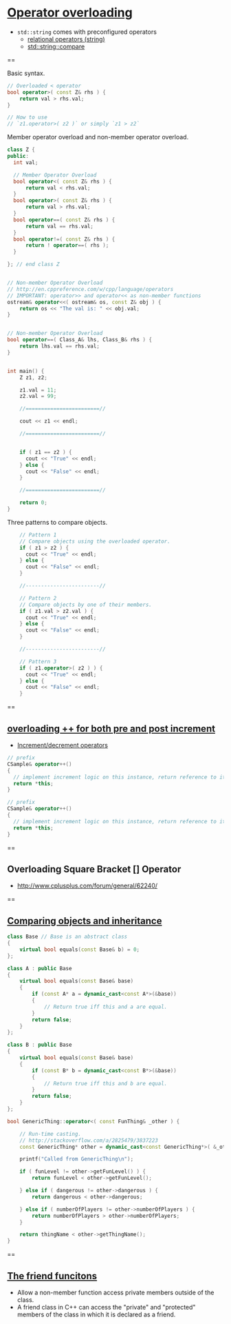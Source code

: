 # [Operator overloading](http://www.tutorialspoint.com/cplusplus/cpp_overloading.htm)
- `std::string` comes with preconfigured operators
    + [relational operators (string)](http://www.cplusplus.com/reference/string/string/operators/)
    + [std::string::compare](http://www.cplusplus.com/reference/string/string/compare/)

==

Basic syntax.
```cpp
// Overloaded < operator
bool operator>( const Z& rhs ) {
    return val > rhs.val;
}

// How to use
// `z1.operator>( z2 )` or simply `z1 > z2`
```

Member operator overload and non-member operator overload.
```cpp
class Z {
public:
  int val;

  // Member Operator Overload
  bool operator<( const Z& rhs ) {
      return val < rhs.val;
  }
  bool operator>( const Z& rhs ) {
      return val > rhs.val;
  }
  bool operator==( const Z& rhs ) {
      return val == rhs.val;
  }
  bool operator!=( const Z& rhs ) {
      return ! operator==( rhs );
  }

}; // end class Z


// Non-member Operator Overload
// http://en.cppreference.com/w/cpp/language/operators
// IMPORTANT: operator>> and operator<< as non-member functions
ostream& operator<<( ostream& os, const Z& obj ) {
    return os << "The val is: " << obj.val;
}


// Non-member Operator Overload
bool operator==( Class_A& lhs, Class_B& rhs ) {
    return lhs.val == rhs.val;
}


int main() {
    Z z1, z2;

    z1.val = 11;
    z2.val = 99;

    //========================//

    cout << z1 << endl;

    //========================//


    if ( z1 == z2 ) {
      cout << "True" << endl;
    } else {
      cout << "False" << endl;
    }

    //========================//

    return 0;
}
```

Three patterns to compare objects.
```cpp
    // Pattern 1
    // Compare objects using the overloaded operator.
    if ( z1 > z2 ) {
      cout << "True" << endl;
    } else {
      cout << "False" << endl;
    }

    //------------------------//

    // Pattern 2
    // Compare objects by one of their members.
    if ( z1.val > z2.val ) {
      cout << "True" << endl;
    } else {
      cout << "False" << endl;
    }

    //------------------------//

    // Pattern 3
    if ( z1.operator>( z2 ) ) {
      cout << "True" << endl;
    } else {
      cout << "False" << endl;
    }
```

==

## [overloading ++ for both pre and post increment](http://stackoverflow.com/a/15244185/3837223)
- [Increment/decrement operators](http://en.cppreference.com/w/cpp/language/operator_incdec)

```cpp
// prefix
CSample& operator++()
{
  // implement increment logic on this instance, return reference to it.
  return *this;
}
```

```cpp
// prefix
CSample& operator++()
{
  // implement increment logic on this instance, return reference to it.
  return *this;
}
```

==

## Overloading Square Bracket [] Operator
- http://www.cplusplus.com/forum/general/62240/

==

## [Comparing objects and inheritance](http://stackoverflow.com/a/2825479/3837223)

```cpp
class Base // Base is an abstract class
{
    virtual bool equals(const Base& b) = 0;
};

class A : public Base
{
    virtual bool equals(const Base& base)
    {
        if (const A* a = dynamic_cast<const A*>(&base))
        {
            // Return true iff this and a are equal.
        }
        return false;
    }
};

class B : public Base
{
    virtual bool equals(const Base& base)
    {
        if (const B* b = dynamic_cast<const B*>(&base))
        {
            // Return true iff this and b are equal.
        }
        return false;
    }
};
```

```cpp
bool GenericThing::operator<( const FunThing& _other ) {

    // Run-time casting.
    // http://stackoverflow.com/a/2825479/3837223
    const GenericThing* other = dynamic_cast<const GenericThing*>( &_other );

    printf("Called from GenericThing\n");

    if ( funLevel != other->getFunLevel() ) {
        return funLevel < other->getFunLevel();

    } else if ( dangerous != other->dangerous ) {
        return dangerous < other->dangerous;

    } else if ( numberOfPlayers != other->numberOfPlayers ) {
        return numberOfPlayers > other->numberOfPlayers;
    }

    return thingName < other->getThingName();
}
```

== 

## [The friend funcitons](http://www.cplusplus.com/doc/tutorial/inheritance/)

- Allow a non-member function access private members outside of the class.
- A friend class in C++ can access the "private" and "protected" members of the class in which it is declared as a friend.
